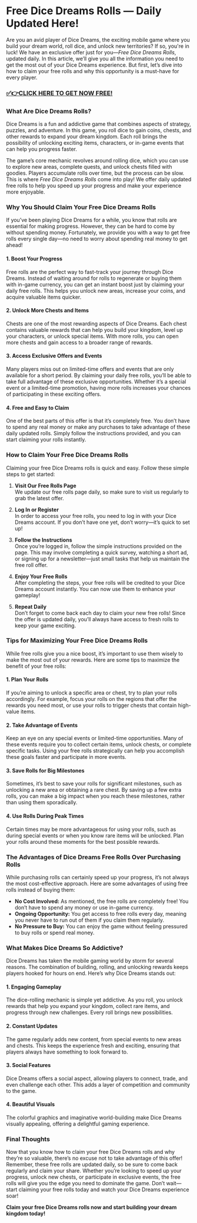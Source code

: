# Free Dice Dreams Rolls — Daily Updated Here!

Are you an avid player of Dice Dreams, the exciting mobile game where you build your dream world, roll dice, and unlock new territories? If so, you're in luck! We have an exclusive offer just for you—*Free Dice Dreams Rolls*, updated daily. In this article, we’ll give you all the information you need to get the most out of your Dice Dreams experience. But first, let’s dive into how to claim your free rolls and why this opportunity is a must-have for every player.

### [✅👉CLICK HERE TO GET NOW FREE!](https://shorturl.at/Hz0aE)

### What Are Dice Dreams Rolls?

Dice Dreams is a fun and addictive game that combines aspects of strategy, puzzles, and adventure. In this game, you roll dice to gain coins, chests, and other rewards to expand your dream kingdom. Each roll brings the possibility of unlocking exciting items, characters, or in-game events that can help you progress faster.

The game’s core mechanic revolves around rolling dice, which you can use to explore new areas, complete quests, and unlock chests filled with goodies. Players accumulate rolls over time, but the process can be slow. This is where *Free Dice Dreams Rolls* come into play! We offer daily updated free rolls to help you speed up your progress and make your experience more enjoyable.

### Why You Should Claim Your Free Dice Dreams Rolls

If you’ve been playing Dice Dreams for a while, you know that rolls are essential for making progress. However, they can be hard to come by without spending money. Fortunately, we provide you with a way to get free rolls every single day—no need to worry about spending real money to get ahead!

#### 1. **Boost Your Progress**

Free rolls are the perfect way to fast-track your journey through Dice Dreams. Instead of waiting around for rolls to regenerate or buying them with in-game currency, you can get an instant boost just by claiming your daily free rolls. This helps you unlock new areas, increase your coins, and acquire valuable items quicker.

#### 2. **Unlock More Chests and Items**

Chests are one of the most rewarding aspects of Dice Dreams. Each chest contains valuable rewards that can help you build your kingdom, level up your characters, or unlock special items. With more rolls, you can open more chests and gain access to a broader range of rewards.

#### 3. **Access Exclusive Offers and Events**

Many players miss out on limited-time offers and events that are only available for a short period. By claiming your daily free rolls, you’ll be able to take full advantage of these exclusive opportunities. Whether it’s a special event or a limited-time promotion, having more rolls increases your chances of participating in these exciting offers.

#### 4. **Free and Easy to Claim**

One of the best parts of this offer is that it’s completely free. You don’t have to spend any real money or make any purchases to take advantage of these daily updated rolls. Simply follow the instructions provided, and you can start claiming your rolls instantly.

### How to Claim Your Free Dice Dreams Rolls

Claiming your free Dice Dreams rolls is quick and easy. Follow these simple steps to get started:

1. **Visit Our Free Rolls Page**  
   We update our free rolls page daily, so make sure to visit us regularly to grab the latest offer.

2. **Log In or Register**  
   In order to access your free rolls, you need to log in with your Dice Dreams account. If you don’t have one yet, don’t worry—it’s quick to set up!

3. **Follow the Instructions**  
   Once you’re logged in, follow the simple instructions provided on the page. This may involve completing a quick survey, watching a short ad, or signing up for a newsletter—just small tasks that help us maintain the free roll offer.

4. **Enjoy Your Free Rolls**  
   After completing the steps, your free rolls will be credited to your Dice Dreams account instantly. You can now use them to enhance your gameplay!

5. **Repeat Daily**  
   Don’t forget to come back each day to claim your new free rolls! Since the offer is updated daily, you’ll always have access to fresh rolls to keep your game exciting.

### Tips for Maximizing Your Free Dice Dreams Rolls

While free rolls give you a nice boost, it’s important to use them wisely to make the most out of your rewards. Here are some tips to maximize the benefit of your free rolls:

#### 1. **Plan Your Rolls**

If you’re aiming to unlock a specific area or chest, try to plan your rolls accordingly. For example, focus your rolls on the regions that offer the rewards you need most, or use your rolls to trigger chests that contain high-value items.

#### 2. **Take Advantage of Events**

Keep an eye on any special events or limited-time opportunities. Many of these events require you to collect certain items, unlock chests, or complete specific tasks. Using your free rolls strategically can help you accomplish these goals faster and participate in more events.

#### 3. **Save Rolls for Big Milestones**

Sometimes, it’s best to save your rolls for significant milestones, such as unlocking a new area or obtaining a rare chest. By saving up a few extra rolls, you can make a big impact when you reach these milestones, rather than using them sporadically.

#### 4. **Use Rolls During Peak Times**

Certain times may be more advantageous for using your rolls, such as during special events or when you know rare items will be unlocked. Plan your rolls around these moments for the best possible rewards.

### The Advantages of Dice Dreams Free Rolls Over Purchasing Rolls

While purchasing rolls can certainly speed up your progress, it’s not always the most cost-effective approach. Here are some advantages of using free rolls instead of buying them:

- **No Cost Involved:** As mentioned, the free rolls are completely free! You don’t have to spend any money or use in-game currency.
- **Ongoing Opportunity:** You get access to free rolls every day, meaning you never have to run out of them if you claim them regularly.
- **No Pressure to Buy:** You can enjoy the game without feeling pressured to buy rolls or spend real money.

### What Makes Dice Dreams So Addictive?

Dice Dreams has taken the mobile gaming world by storm for several reasons. The combination of building, rolling, and unlocking rewards keeps players hooked for hours on end. Here’s why Dice Dreams stands out:

#### 1. **Engaging Gameplay**

The dice-rolling mechanic is simple yet addictive. As you roll, you unlock rewards that help you expand your kingdom, collect rare items, and progress through new challenges. Every roll brings new possibilities.

#### 2. **Constant Updates**

The game regularly adds new content, from special events to new areas and chests. This keeps the experience fresh and exciting, ensuring that players always have something to look forward to.

#### 3. **Social Features**

Dice Dreams offers a social aspect, allowing players to connect, trade, and even challenge each other. This adds a layer of competition and community to the game.

#### 4. **Beautiful Visuals**

The colorful graphics and imaginative world-building make Dice Dreams visually appealing, offering a delightful gaming experience.

### Final Thoughts

Now that you know how to claim your free Dice Dreams rolls and why they’re so valuable, there’s no excuse not to take advantage of this offer! Remember, these free rolls are updated daily, so be sure to come back regularly and claim your share. Whether you’re looking to speed up your progress, unlock new chests, or participate in exclusive events, the free rolls will give you the edge you need to dominate the game. Don’t wait—start claiming your free rolls today and watch your Dice Dreams experience soar!

**Claim your free Dice Dreams rolls now and start building your dream kingdom today!**
